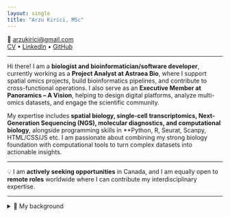 ```yaml
---
layout: single
title: "Arzu Kirici, MSc"
---
```


📧 arzukirici@gmail.com  
[CV](Arzu_Kirici_CV) • [LinkedIn](https://www.linkedin.com/in/arzu-kirici) • [GitHub](https://github.com/agkirici)

---

Hi there! I am a **biologist and bioinformatician/software developer**, currently working as a **Project Analyst at Astraea Bio**, where I support spatial omics projects, build bioinformatics pipelines, and contribute to cross-functional operations. I also serve as an **Executive Member at Panoramics – A Vision**, helping to design digital platforms, analyze multi-omics datasets, and engage the scientific community.  

My expertise includes **spatial biology, single-cell transcriptomics, Next-Generation Sequencing (NGS), molecular diagnostics, and computational biology**, alongside programming skills in **Python, R, Seurat, Scanpy, HTML/CSS/JS etc. I am passionate about combining my strong biology foundation with computational tools to turn complex datasets into actionable insights.  

---

💡 I am **actively seeking opportunities** in Canada, and I am equally open to **remote roles** worldwide where I can contribute my interdisciplinary expertise.

---

<details>
  <summary>🧬 My background</summary>

- I began my academic path with a **BSc in Biological Sciences at Ankara University**, where I built my foundation in molecular biology and genetics.  
- I then pursued a **Master’s in Biology (Biotechnology, Ankara University)**, focusing on transcription factors (*YABBY* and *DOF*) under drought stress in *Phaseolus vulgaris*. During this time, I also supervised undergraduate thesis projects and presented award-winning posters at international conferences in Paris.  
- My first international research experience was at **Wageningen University (Netherlands)**, where I worked on **plant physiology and seed dormancy**, contributing to a publication in *Journal of Experimental Botany* (2018).  
- After moving into the health sciences, I joined **Mikrogen Genetic Disease Diagnostic Center (Turkey)** as a **Senior Biologist**, leading workflows for **whole-exome, whole-genome, and targeted genetic testing** in oncology, prenatal, and rare disease diagnostics.  
- In **2021, I moved to Canada to study Computer Programming at Seneca College**, which gave me the opportunity to combine my strong moleculer biology background with **technology and data-driven approaches**. This transition opened the path toward bioinformatics and software development.  
- During the challenging times of the COVID-19 pandemic, I contributed as a **healthcare worker at Tikkle Scientific (Canada)**, performing large-scale **RT-PCR testing** for both clinical and film industry clients at the **CBS stage**. My role involved nucleic acid extraction, qPCR setup, QC interpretation, and ensuring reliable results under strict timelines and safety standards.  
- More recently, I transitioned into the bioinformatics side, working as a **Project Analyst at Astraea Bio**, where I combine my wet lab expertise with computational tools to analyze **spatial omics datasets (Stomics, MSI, COMET)** and streamline project operations.  
- I also serve as an **Executive Member at Panoramics – A Vision**, contributing as a computational creative and software developer, helping to develop digital platforms, analyze multi-omics data, and engage the scientific community.  

</details>

